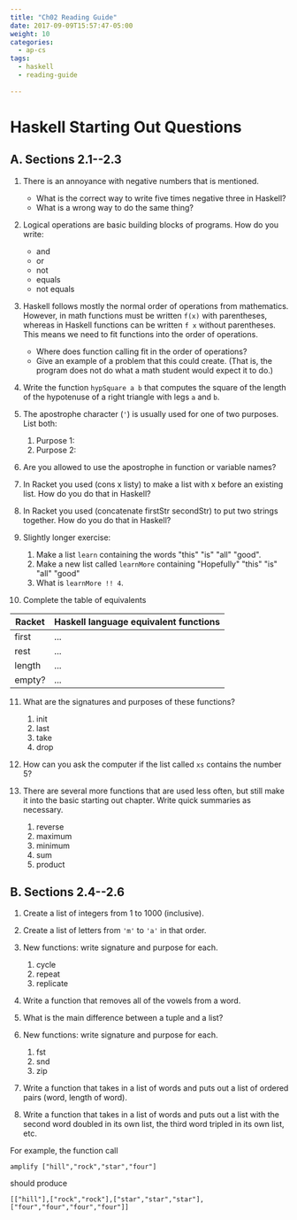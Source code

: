 ```yaml
---
title: "Ch02 Reading Guide"
date: 2017-09-09T15:57:47-05:00
weight: 10
categories: 
  - ap-cs
tags: 
  - haskell
  - reading-guide
  
---
```

# Haskell Starting Out Questions

## A. Sections 2.1--2.3

1. There is an annoyance with negative numbers that is mentioned. 
    * What is the correct way to write five times negative three in Haskell? 
    * What is a wrong way to do the same thing?

2. Logical operations are basic building blocks of programs. How do you write:
    * and
    * or
    * not
    * equals
    * not equals

3. Haskell follows mostly the normal order of operations from mathematics. However, in math functions must be written `f(x)` with parentheses, whereas in Haskell functions can be written `f x` without parentheses. This means we need to fit functions into the order of operations. 
    * Where does function calling fit in the order of operations?
    * Give an example of a problem that this could create. (That is, the program does not do what a math student would expect it to do.)

4. Write the function `hypSquare a b` that computes the square of the length of the hypotenuse of a right triangle with legs `a` and `b`.

5. The apostrophe character (`'`) is usually used for one of two purposes. List both:
    1. Purpose 1:
    2. Purpose 2:

6. Are you allowed to use the apostrophe in function or variable names?

7. In Racket you used (cons x listy) to make a list with x before an existing list. How do you do that in Haskell?

8. In Racket you used (concatenate firstStr secondStr) to put two strings together. How do you do that in Haskell?

9. Slightly longer exercise:
    1. Make a list `learn` containing the words "this" "is" "all" "good". 
    2. Make a new list called `learnMore` containing "Hopefully" "this" "is" "all" "good"
    3. What is `learnMore !! 4`.

10. Complete the table of equivalents 

|Racket|Haskell language equivalent functions|
|------|-------------------------------------|
|first | ... |
|rest  | ... |
|length| ... |
|empty?| ... |   

11. What are the signatures and purposes of these functions?
    1. init
    2. last
    3. take
    4. drop

12. How can you ask the computer if the list called `xs` contains the number 5?

12. There are several more functions that are used less often, but still make it into the basic starting out chapter. Write quick summaries as necessary.
    1. reverse
    2. maximum
    3. minimum
    4. sum
    5. product



## B. Sections 2.4--2.6

1. Create a list of integers from 1 to 1000 (inclusive).

2. Create a list of letters from `'m'` to `'a'` in that order.

3. New functions: write signature and purpose for each.
    1. cycle
    2. repeat
    3. replicate

4. Write a function that removes all of the vowels from a word.

5. What is the main difference between a tuple and a list?

6. New functions: write signature and purpose for each.
    1. fst
    2. snd
    3. zip

7. Write a function that takes in a list of words and puts out a list of ordered pairs (word, length of word).

8. Write a function that takes in a list of words and puts out a list with the second word doubled in its own list, the third word tripled in its own list, etc.

For example, the function call
```
amplify ["hill","rock","star","four"]
```
should produce
```
[["hill"],["rock","rock"],["star","star","star"], ["four","four","four","four"]]
```
